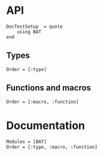 # API

```@meta
DocTestSetup  = quote
    using BAT
end
```

## Types

```@index
Order = [:type]
```

## Functions and macros

```@index
Order = [:macro, :function]
```

# Documentation

```@autodocs
Modules = [BAT]
Order = [:type, :macro, :function]
```
